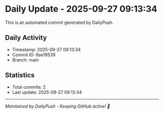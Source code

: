 # Daily Update - 2025-09-27 09:13:34

This is an automated commit generated by DailyPush.

## Daily Activity
- Timestamp: 2025-09-27 09:13:34
- Commit ID: 6ae19539
- Branch: main

## Statistics
- Total commits: 2
- Last update: 2025-09-27 09:13:34

---
*Maintained by DailyPush - Keeping GitHub active! 🚀*
